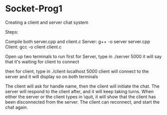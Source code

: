 # Socket-Prog1
Creating a client and server chat system


Steps:

Compile both server.cpp and client.c 
Server: g++ -o server server.cpp
Client: gcc -o client client.c



Open up two terminals to run
first for Server, type in ./server 5000
it will say that it's waiting for client to connect

then for client, type in ./client localhost 5000
client will connect to the server and it will display so on both terminals



The client will ask for handle name, then the client will initiate the chat.
The server will respond to the client after, and it will keep taking turns.
When either the server or the client types in \quit, it will show that the 
client has been disconnected from the server. The client can reconnect, and 
start the chat again.
